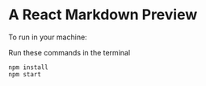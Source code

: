 # A React Markdown Preview

To run in your machine:

Run these commands in the terminal
```
npm install 
npm start
```